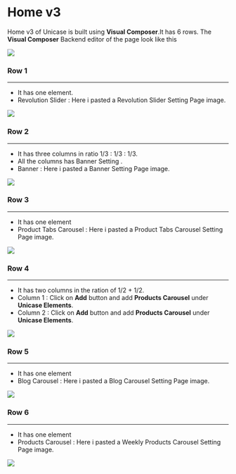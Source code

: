 # Home v3

Home v3 of Unicase is built using **Visual Composer**.It has 6 rows. The **Visual Composer** Backend editor of the page look like this

![](http://transvelo.github.io/unicase/docs/images/home3-settings.png)

### Row 1
---
* It has one element.
* Revolution Slider : Here i pasted a Revolution Slider Setting Page image.


![](http://transvelo.github.io/unicase/docs/images/home2-revolution-setting.png)


### Row 2
---
* It has three columns in ratio 1/3 : 1/3 : 1/3.
* All the columns has Banner Setting .
* Banner : Here i pasted a Banner Setting Page image.


![](http://transvelo.github.io/unicase/docs/images/home3-banner-setting.png)

### Row 3
---
* It has one element
* Product Tabs Carousel : Here i pasted a Product Tabs Carousel Setting Page image.

![](http://transvelo.github.io/unicase/docs/images/vc-product-tab-carousel-setting.png)

### Row 4
---
* It has two columns in the ration of 1/2 + 1/2.
* Column 1 : Click on **Add** button and add **Products Carousel** under **Unicase Elements**.
* Column 2 : Click on **Add** button and add **Products Carousel** under **Unicase Elements**.

![](http://transvelo.github.io/unicase/docs/images/home3-product-carousel-setting.png)

### Row 5
---
* It has one element
* Blog Carousel : Here i pasted a Blog Carousel Setting Page image.

![](http://transvelo.github.io/unicase/docs/images/vc-blog-carousel-setting.png)

### Row 6
---
* It has one element
* Products Carousel : Here i pasted a Weekly Products Carousel Setting Page image.

![](http://transvelo.github.io/unicase/docs/images/vc-weekly-product-carousel-setting.png)




